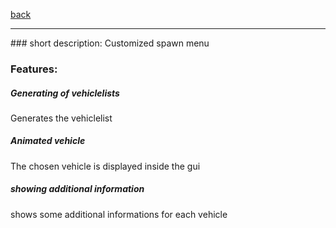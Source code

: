 [back](../components.md)
<hr>
### short description:
Customized spawn menu

### Features:
##### Generating of vehiclelists
Generates the vehiclelist
##### Animated vehicle
The chosen vehicle is displayed inside the gui
##### showing additional information
shows some additional informations for each vehicle
